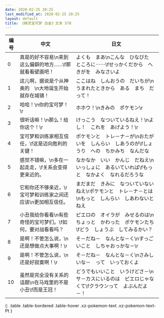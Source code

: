 ```yaml
---
date: 2020-02-25 20:25
last_modified_at: 2020-02-25 20:25
layout: default
title: 《精灵宝可梦 白金》文本 578
---
```

| 编号 | 中文 | 日文 |
| ---- | ---- | ---- |
| 0 | 真是的好不容易\n来到这么偏僻的地方……\f那就看看壁画吧！ | よくも　まあ\nこんな　ひなびた　ところに⋯⋯\fせっかくだから　へきがを　みなさいよ |
| 1 | 这儿啊，据说是个从神奥的　\n大地诞生开始就存在城镇！ | ここはね　しんおうの　だいちが\nうまれたときから　ある　まち　だって！ |
| 2 | 哈哈！\n你的宝可梦！\r | ホホウ！\nきみの　ポケモン\r |
| 3 | 很听话嘛！\n那么！给你这个！\r | けっこう　なついているねえ！\nよし！　これを　あげよう！\r |
| 4 | 宝可梦和训练家相互信任，\f这是迈向胜利的关键！ | ポケモンと　トレ－ナ－が\nおたがいを　しんらい　しあうのが\fしょうり　への　ちかみち　なんだな |
| 5 | 感觉不错嘛，\n多在一起走走，\f关系会变得更亲近的。 | なかなか　いい　かんじ　だねえ\nいっしょに　あるいていれば\fもっと　なかよく　なれるだろうな |
| 6 | 它和你还不够亲近，\r宝可梦和训练家之间还应该\n更加相互信任。 | まだまだ　きみに　なついていないねえ\rポケモンと　トレ－ナ－とは\nもっと　しんらい　しあわないとねえ |
| 7 | 小丑我给你看看\n有些奇怪的宝可梦们。\f如何，要对战看看吗？ | ピエロの　オイラが　みせるのは\nちょっと　かわった　ポケモンたち\fどう　しょうぶ　してみるかい？ |
| 8 | 是啊！不管怎么说，\n还是想做点大事啊！\r | そ－だね－　なんとな－く\nすっごいこと　しちゃおっかな－\r |
| 9 | 是啊！不管怎么说，\n还是好寂寞啊！\r | そ－だね－　なんとな－く\nさみしいな－　って　いっておくよ |
| 10 | 虽然是完全没有关系的话题\n在马戏里的不是小丑\f而是王冠！ | どうでもいいこと　いうけどさ－\nサ－カスにいるのは　ピエロじゃなくて\fクラウンって　よぶんだよ－！ |
{: .table .table-bordered .table-hover .xz-pokemon-text .xz-pokemon-text-Pt }